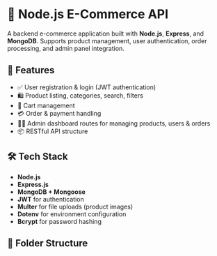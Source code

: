 # 🛒 Node.js E-Commerce API

A backend e-commerce application built with **Node.js**, **Express**, and **MongoDB**. Supports product management, user authentication, order processing, and admin panel integration.

## 🚀 Features

- ✅ User registration & login (JWT authentication)
- 🛍️ Product listing, categories, search, filters
- 🛒 Cart management
- 💳 Order & payment handling
- 🧑‍💼 Admin dashboard routes for managing products, users & orders
- 📦 RESTful API structure

## 🛠️ Tech Stack

- **Node.js**
- **Express.js**
- **MongoDB + Mongoose**
- **JWT** for authentication
- **Multer** for file uploads (product images)
- **Dotenv** for environment configuration
- **Bcrypt** for password hashing

## 📁 Folder Structure

